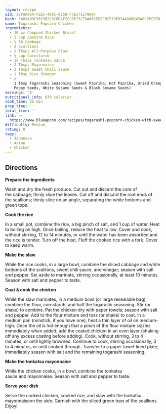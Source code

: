 ```yaml
---
layout: recipe
uid: 12F9A864-FEE5-488C-A258-F7E571270D47
hash: 3489403C9623B2C9C6D4F2CC8E13C7DA661E82CBC579E03A4808BA5A0C2FCDF0
name: Togarashi Popcorn Chicken
ingredients:
  - 10 oz Chopped Chicken Breast
  - ½ cup Jasmine Rice
  - ½ lb Cabbage
  - 2 Scallions
  - 2 Tbsps All-Purpose Flour
  - ¼ cup Cornstarch
  - 1½ Tbsps Tonkatsu Sauce
  - 2 Tbsps Mayonnaise
  - 3 Tbsps Sweet Chili Sauce
  - 1 Tbsp Rice Vinegar
  - >-
    1 Tbsp Togarashi Seasoning (Sweet Paprika, Hot Paprika, Dried Orange Peel,
    Poppy Seeds, White Sesame Seeds & Black Sesame Seeds)
servings: '2'
nutritional_info: 670 calories
cook_time: 25 min
prep_time: ''
total_time: ''
link: >-
  https://www.blueapron.com/recipes/togarashi-popcorn-chicken-with-sweet-chili-cabbage-slaw
difficulty: Medium
rating: 0
tags:
  - Japanese
  - Asian
  - Chicken
---
```


## Directions

**Prepare the ingredients**

Wash and dry the fresh produce. Cut out and discard the core of the cabbage; thinly slice the leaves. Cut off and discard the root ends of the scallions; thinly slice on an angle, separating the white bottoms and green tops.

**Cook the rice**

In a small pot, combine the rice, a big pinch of salt, and 1 cup of water. Heat to boiling on high. Once boiling, reduce the heat to low. Cover and cook, without stirring, 12 to 14 minutes, or until the water has been absorbed and the rice is tender. Turn off the heat. Fluff the cooked rice with a fork. Cover to keep warm.

**Make the slaw**

While the rice cooks, in a large bowl, combine the sliced cabbage and white bottoms of the scallions, sweet chili sauce, and vinegar; season with salt and pepper. Set aside to marinate, stirring occasionally, at least 10 minutes. Season with salt and pepper to taste.

**Coat & cook the chicken**

While the slaw marinates, in a medium bowl (or large resealable bag), combine the flour, cornstarch, and half the togarashi seasoning. Stir (or shake) to combine. Pat the chicken dry with paper towels; season with salt and pepper. Add to the flour mixture and toss (or shake) to coat. In a medium pan (nonstick, if you have one), heat a thin layer of oil on medium-high. Once the oil is hot enough that a pinch of the flour mixture sizzles immediately when added, add the coated chicken in an even layer (shaking off any excess coating before adding). Cook, without stirring, 3 to 4 minutes, or until lightly browned. Continue to cook, stirring occasionally, 3 to 4 minutes, or until cooked through. Transfer to a paper towel-lined plate; immediately season with salt and the remaining togarashi seasoning.

**Make the tonkatsu mayonnaise**

While the chicken cooks, in a bowl, combine the tonkatsu sauce and mayonnaise. Season with salt and pepper to taste.

**Serve your dish**

Serve the cooked chicken, cooked rice, and slaw with the tonkatsu mayonnaiseon the side. Garnish with the sliced green tops of the scallions. Enjoy!
